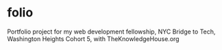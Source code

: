 # folio
Portfolio project for my web development fellowship, NYC Bridge to Tech, Washington Heights Cohort 5, with TheKnowledgeHouse.org
